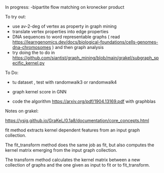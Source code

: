 In progress:
-bipartite flow matching on kronecker product

To try out:
- use av-2-deg of vertex as property in graph mining
- translate vertex properties into edge properties
- DNA sequences to word representable graphs ( read https://learngenomics.dev/docs/biological-foundations/cells-genomes-dna-chromosomes ) and then graph analysis
- try doing the to do in https://github.com/siantist/graph_mining/blob/main/grakel/subgraph_specific_kernel.py

To Do:
 - tu dataset , test with randomwalk3 or randomwalk4 

- graph kernel score in GNN

- code the algorithm https://arxiv.org/pdf/1904.13169.pdf with graphblas

Notes on grakel:

https://ysig.github.io/GraKeL/0.1a8/documentation/core_concepts.html

fit method extracts kernel dependent features from an input graph collection.

The fit_transform method does the same job as fit, but also computes the kernel matrix emerging from the input graph collection.

The transform method calculates the kernel matrix between a new collection of graphs and the one given as input to fit or to fit_transform.
